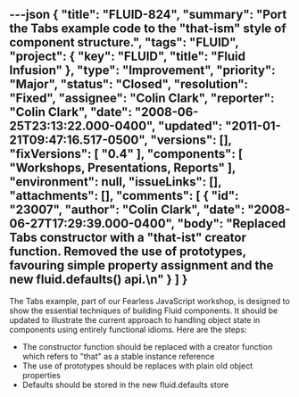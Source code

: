---json
{
  "title": "FLUID-824",
  "summary": "Port the Tabs example code to the \"that-ism\" style of component structure.",
  "tags": "FLUID",
  "project": {
    "key": "FLUID",
    "title": "Fluid Infusion"
  },
  "type": "Improvement",
  "priority": "Major",
  "status": "Closed",
  "resolution": "Fixed",
  "assignee": "Colin Clark",
  "reporter": "Colin Clark",
  "date": "2008-06-25T23:13:22.000-0400",
  "updated": "2011-01-21T09:47:16.517-0500",
  "versions": [],
  "fixVersions": [
    "0.4"
  ],
  "components": [
    "Workshops, Presentations, Reports"
  ],
  "environment": null,
  "issueLinks": [],
  "attachments": [],
  "comments": [
    {
      "id": "23007",
      "author": "Colin Clark",
      "date": "2008-06-27T17:29:39.000-0400",
      "body": "Replaced Tabs constructor with a \"that-ist\" creator function. Removed the use of prototypes, favouring simple property assignment and the new fluid.defaults() api.\n"
    }
  ]
}
---
The Tabs example, part of our Fearless JavaScript workshop, is designed to show the essential techniques of building Fluid components. It should be updated to illustrate the current approach to handling object state in components using entirely functional idioms. Here are the steps:

* The constructor function should be replaced with a creator function which refers to "that" as a stable instance reference&#x20;
* The use of prototypes should be replaces with plain old object properties
* Defaults should be stored in the new fluid.defaults store\
  &#x20;

        